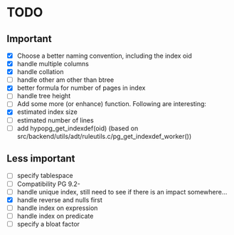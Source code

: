 TODO
====

Important
---------

- [X] Choose a better naming convention, including the index oid
- [X] handle multiple columns
- [X] handle collation
- [ ] handle other am other than btree
- [X] better formula for number of pages in index
- [ ] handle tree height
- [ ] Add some more (or enhance) function. Following are interesting:
- [X] estimated index size
- [ ] estimated number of lines
- [ ] add hypopg_get_indexdef(oid) (based on src/backend/utils/adt/ruleutils.c/pg_get_indexdef_worker())

Less important
--------------

- [ ] specify tablespace
- [ ] Compatibility PG 9.2-
- [ ] handle unique index, still need to see if there is an impact somewhere...
- [X] handle reverse and nulls first
- [ ] handle index on expression
- [ ] handle index on predicate
- [ ] specify a bloat factor
